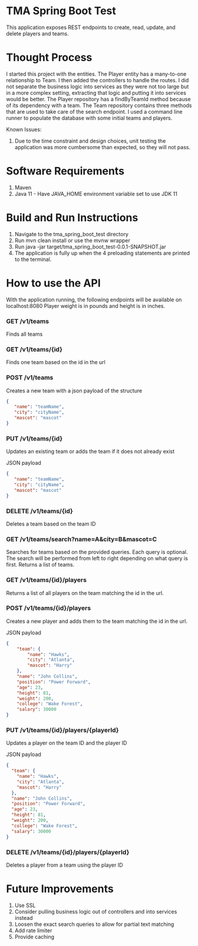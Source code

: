 # TMA Spring Boot Test
This application exposes REST endpoints to create, read, update, and delete players and teams. 

# Thought Process
I started this project with the entities. The Player entity has a many-to-one relationship to Team. I then added the controllers to
handle the routes. I did not separate the business logic into services as they were not too large but in a more complex setting, extracting that logic
and putting it into services would be better. The Player repository has a findByTeamId method because of its dependency with a team.
The Team repository contains three methods that are used to take care of the search endpoint. I used a command line runner to
populate the database with some initial teams and players.

Known Issues:
1. Due to the time constraint and design choices, unit testing the application was more cumbersome than expected, so they will not pass.

# Software Requirements
1. Maven
2. Java 11 - Have JAVA_HOME environment variable set to use JDK 11

# Build and Run Instructions
1. Navigate to the tma_spring_boot_test directory
2. Run mvn clean install or use the mvnw wrapper
3. Run java -jar target/tma_spring_boot_test-0.0.1-SNAPSHOT.jar
4. The application is fully up when the 4 preloading statements are printed to the terminal.

# How to use the API
With the application running, the following endpoints will be available on localhost:8080
Player weight is in pounds and height is in inches.

### GET /v1/teams
Finds all teams

### GET /v1/teams/{id}
Finds one team based on the id in the url

### POST /v1/teams
Creates a new team with a json payload of the structure

```json
{
   "name": "teamName",
   "city": "cityName",
   "mascot": "mascot"
}
```

### PUT /v1/teams/{id}
Updates an existing team or adds the team if it does not already exist

JSON payload
```json
{
   "name": "teamName",
   "city": "cityName",
   "mascot": "mascot"
}
```

### DELETE /v1/teams/{id}
Deletes a team based on the team ID

### GET /v1/teams/search?name=A&city=B&mascot=C
Searches for teams based on the provided queries. Each query is optional. The search will be performed from
left to right depending on what query is first. Returns a list of teams.

### GET /v1/teams/{id}/players
Returns a list of all players on the team matching the id in the url.

### POST /v1/teams/{id}/players
Creates a new player and adds them to the team matching the id in the url.

JSON payload
```json
{
    "team": {
        "name": "Hawks",
        "city": "Atlanta",
        "mascot": "Harry"
    },
    "name": "John Collins",
    "position": "Power Forward",
    "age": 23,
    "height": 81,
    "weight": 200,
    "college": "Wake Forest",
    "salary": 30000
}
```

### PUT /v1/teams/{id}/players/{playerId}
Updates a player on the team ID and the player ID

JSON payload
```json
{
  "team": {
    "name": "Hawks",
    "city": "Atlanta",
    "mascot": "Harry"
  },
  "name": "John Collins",
  "position": "Power Forward",
  "age": 23,
  "height": 81,
  "weight": 200,
  "college": "Wake Forest",
  "salary": 30000
}
```

### DELETE /v1/teams/{id}/players/{playerId}
Deletes a player from a team using the player ID

# Future Improvements
1. Use SSL
2. Consider pulling business logic out of controllers and into services instead
3. Loosen the exact search queries to allow for partial text matching
4. Add rate limiter
5. Provide caching 